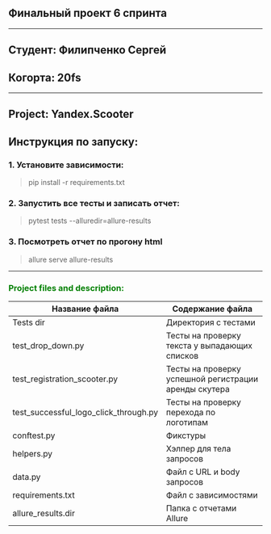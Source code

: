 ## Финальный проект 6 спринта
<hr>

## Студент: Филипченко Сергей

## <h>Когорта: 20fs</h>
<hr>

## <h>Project: Yandex.Scooter</h>

## <h>Инструкция по запуску:</h>

### <h>1. Установите зависимости:</h>

> pip install -r requirements.txt</h>

### <h>2. Запустить все тесты и записать отчет:</h>

> pytest tests --alluredir=allure-results

### <h>3. Посмотреть отчет по прогону html</h>

> allure serve allure-results


<hr>

<h3 align="left" style="color:green">Project files and description:</h3>

| Название файла                        | Содержание файла                                      |
|---------------------------------------|-------------------------------------------------------|
| Tests dir                             | Директория с тестами                                  |
| test_drop_down.py                     | Тесты на проверку текста у выпадающих списков         |
| test_registration_scooter.py          | Тесты на проверку успешной регистрации аренды скутера |
| test_successful_logo_click_through.py | Тесты на проверку перехода по логотипам               |
| conftest.py                           | Фикстуры                                              |
| helpers.py                            | Хэлпер для тела запросов                              |
| data.py                               | Файл с URL и body запросов                            |
| requirements.txt                      | Файл с зависимостями                                  |
| allure_results.dir                    | Папка с отчетами Allure                               |


